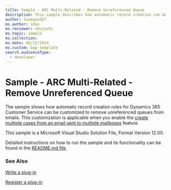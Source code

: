 ```yaml
---
title: Sample - ARC Multi-Related - Remove Unreferenced Queue
description: This sample describes how automatic record creation can be customized to remove unreferenced queues from emails.
author: Soumyasd27
ms.author: sdas
ms.reviewer: shujoshi
ms.topic: sample
ms.collection:
ms.date: 04/12/2024
ms.custom: bap-template
search.audienceType:
  - developer
---
```



# Sample - ARC Multi-Related - Remove Unreferenced Queue

The sample shows how automatic record creation rules for Dynamics 365 Customer Service can be customized to remove unreferenced queues from emails. This customization is applicable when you enable the [create multiple cases from an email sent to multiple mailboxes](arc-multiple-cases.md#create-multiple-cases-from-an-email-sent-to-multiple-mailboxes) feature.

This sample is a Microsoft Visual Studio Solution File, Format Version 12.00.

Detailed instructions on how to run the sample and its functionality can be found in the [README.md file](https://github.com/microsoft/Dynamics365-Apps-Samples/blob/master/customer-service/automatic-record-creation/RemoveUnreferencedQueues/README.md).

### See Also

[Write a plug-in](/power-apps/developer/data-platform/write-plug-in?tabs=pluginbase)

[Register a plug-in](/power-apps/developer/data-platform/register-plug-in)
